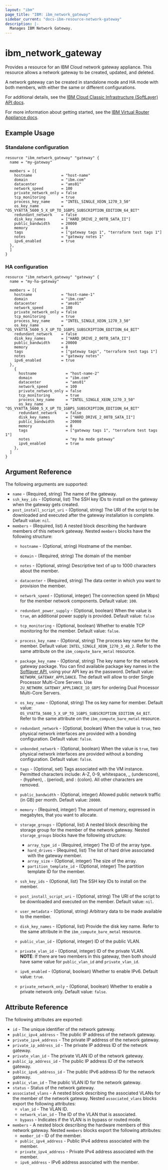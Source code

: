 ```yaml
---
layout: "ibm"
page_title: "IBM: ibm_network_gateway"
sidebar_current: "docs-ibm-resource-network-gateway"
description: |-
  Manages IBM Network Gateway.
---
```


# ibm\_network_gateway

Provides a resource for an IBM Cloud network gateway appliance. This resource allows a network gateway to be created, updated, and deleted.  

A network gateway can be created in standalone mode and HA mode with both members, with either the same or different configurations.

For additional details, see the [IBM Cloud Classic Infrastructure (SoftLayer) API docs](http://sldn.softlayer.com/reference/services/SoftLayer_Network_Gateway).

For more information about getting started, see the [IBM Virtual Router Appliance docs](https://cloud.ibm.com/docs/infrastructure/virtual-router-appliance/getting-started.html#getting-started).

## Example Usage

### Standalone configuration

```hcl
resource "ibm_network_gateway" "gateway" {
  name = "my-gateway"

  members = [{
    hostname             = "host-name"
    domain               = "ibm.com"
    datacenter           = "ams01"
    network_speed        = 100
    private_network_only = false
    tcp_monitoring       = true
    process_key_name     = "INTEL_SINGLE_XEON_1270_3_50"
    os_key_name          = "OS_VYATTA_5600_5_X_UP_TO_1GBPS_SUBSCRIPTION_EDITION_64_BIT"
    redundant_network    = false
    disk_key_names       = ["HARD_DRIVE_2_00TB_SATA_II"]
    public_bandwidth     = 20000
    memory               = 8
    tags                 = ["gateway tags 1", "terraform test tags 1"]
    notes                = "gateway notes 1"
    ipv6_enabled         = true
  },
  ]
}
```
### HA configuration

```hcl
resource "ibm_network_gateway" "gateway" {
  name = "my-ha-gateway"

  members = [{
    hostname             = "host-name-1"
    domain               = "ibm.com"
    datacenter           = "ams01"
    network_speed        = 100
    private_network_only = false
    tcp_monitoring       = true
    process_key_name     = "INTEL_SINGLE_XEON_1270_3_50"
    os_key_name          = "OS_VYATTA_5600_5_X_UP_TO_1GBPS_SUBSCRIPTION_EDITION_64_BIT"
    redundant_network    = false
    disk_key_names       = ["HARD_DRIVE_2_00TB_SATA_II"]
    public_bandwidth     = 20000
    memory               = 8
    tags                 = ["gateway tags", "terraform test tags 1"]
    notes                = "gateway notes"
    ipv6_enabled         = true
  },
    {
      hostname             = "host-name-2"
      domain               = "ibm.com"
      datacenter           = "ams01"
      network_speed        = 100
      private_network_only = false
      tcp_monitoring       = true
      process_key_name     = "INTEL_SINGLE_XEON_1270_3_50"
      os_key_name          = "OS_VYATTA_5600_5_X_UP_TO_1GBPS_SUBSCRIPTION_EDITION_64_BIT"
      redundant_network    = false
      disk_key_names       = ["HARD_DRIVE_2_00TB_SATA_II"]
      public_bandwidth     = 20000
      memory               = 8
      tags                 = ["gateway tags 1", "terraform test tags 1"]
      notes                = "my ha mode gateway"
      ipv6_enabled         = true
    },
  ]
}
```


## Argument Reference

The following arguments are supported:

* `name` - (Required, string) The name of the gateway.
* `ssh_key_ids` - (Optional, list) The SSH key IDs to install on the gateway when the gateway gets created.
* `post_install_script_uri` - (Optional, string) The URI of the script to be downloaded and executed after the gateway installation is complete. Default value: `nil`. 
* `members` - (Required, list) A nested block describing the hardware members of this network gateway.
Nested `members` blocks have the following structure:
  * `hostname` - (Optional, string) Hostname of the member.
  * `domain` - (Required, string) The domain of the member
  * `notes` - (Optional, string) Descriptive text of up to 1000 characters about the member.
  * `datacenter` - (Required, string) The data center in which you want to provision the member.
  * `network_speed` - (Optional, integer) The connection speed (in Mbps) for the member network components. Default value: `100`.
  * `redundant_power_supply` - (Optional, boolean) When the value is `true`, an additional power supply is provided. Default value: `false`
  * `tcp_monitoring` - (Optional, boolean) Whether to enable TCP monitoring for the member. Default value: `false`.
  * `process_key_name` - (Optional, string) The process key name for the member. Default value:  `INTEL_SINGLE_XEON_1270_3_40_2`. Refer to the same attribute on the `ibm_compute_bare_metal` resource.
  * `package_key_name` - (Optional, string) The key name for the network gateway package. You can find available package key names in the [Softlayer API](https://api.softlayer.com/rest/v3/SoftLayer_Product_Package/getAllObjects?objectFilter={"type":{"keyName":{"operation":"BARE_METAL_GATEWAY"}}}), using your API key as the password. Default value: `NETWORK_GATEWAY_APPLIANCE`. The default will allow to order Single Processor Multi-Core Servers. Use `2U_NETWORK_GATEWAY_APPLIANCE_1O_GBPS` for ordering Dual Processor Multi-Core Servers.
  * `os_key_name` - (Optional, string) The os key name for member. Default value:  `OS_VYATTA_5600_5_X_UP_TO_1GBPS_SUBSCRIPTION_EDITION_64_BIT`. Refer to the same attribute on the `ibm_compute_bare_metal` resource.
  * `redundant_network` - (Optional, boolean) When the value is `true`, two physical network interfaces are provided with a bonding configuration. Default value: `false`. 
  * `unbonded_network` - (Optional, boolean) When the value is `true`, two physical network interfaces are provided without a bonding configuration. Default value: `false`. 

  * `tags` - (Optional, set) Tags associated with the VM instance. Permitted characters include: A-Z, 0-9, whitespace, _ (underscore), - (hyphen), . (period), and : (colon). All other characters are removed.
  * `public_bandwidth` - (Optional, integer) Allowed public network traffic (in GB) per month. Default value: `20000`.
  * `memory` - (Required, integer) The amount of memory, expressed in megabytes, that you want to allocate.
  * `storage_groups` - (Optional, list) A nested block describing the storage group for the member of the network gateway. Nested `storage_groups` blocks have the following structure:
      * `array_type_id` - (Required, integer) The ID of the array type.
      * `hard_drives` - (Required, list) The list of hard drive associated with the gateway member.
      * `array_size` - (Optional, integer) The size of the array.
      * `partition_template_id` - (Optional, integer) The partition template ID for the member.
  * `ssh_key_ids` - (Optional, list) The SSH key IDs to install on the member.
  * `post_install_script_uri` - (Optional, string) The URI of the script to be downloaded and executed on the member. Default value: `nil`.
  * `user_metadata` - (Optional, string) Arbitrary data to be made available to the member.
  * `disk_key_names` - (Optional, list) Provide the disk key name. Refer to the same attribute in the `ibm_compute_bare_metal` resource.
  * `public_vlan_id` - (Optional, integer) ID of the public VLAN.
  * `private_vlan_id` - (Optional, integer) ID of the private VLAN.  
    **NOTE**: If there are two members in this gateway, then both should have same value for `public_vlan_id` and `private_vlan_id`.
    
  * `ipv6_enabled` - (Optional, boolean) Whether to enable IPv6. Default value: `true`.
  * `private_network_only` - (Optional, boolean) Whether to enable a private network only. Default value: `false`.

## Attribute Reference

The following attributes are exported:

* `id` - The unique identifier of the network gateway.
* `public_ipv4_address` - The public IP address of the network gateway.
* `private_ipv4_address` - The private IP address of the network gateway.
* `private_ip_address_id` - The private IP address ID of the network gateway.
* `private_vlan_id` - The private VLAN ID of the network gateway.
* `public_ip_address_id` - The public IP address ID of the network gateway.
* `public_ipv6_address_id` - The public IPv6 address ID for the network gateway.
* `public_vlan_id` - The public VLAN ID for the network gateway.
* `status` - Status of the network gateway.
* `associated_vlans` - A nested block describing the associated VLANs for the member of the network gateway. Nested `associated_vlans` blocks export the following attributes:
  * `vlan_id` - The VLAN ID.
  * `network_vlan_id` - The ID of the VLAN that is associated.
  * `bypass` -  Indicates if the VLAN is in bypass or routed mode.
* `members` - A nested block describing the hardware members of this network gateway.
Nested `members` blocks export the following attributes:
  * `member_id` -  ID of the member.
  * `public_ipv4_address` - Public IPv4 address associated with the member.
  * `private_ipv4_address` - Private IPv4 address associated with the member.
  * `ipv6_address` -  IPv6 address associated with the member.

